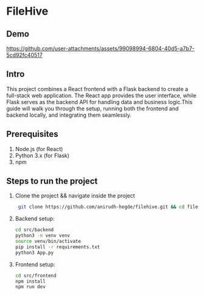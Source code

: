 # FileHive

## Demo
https://github.com/user-attachments/assets/99098994-6804-40d5-a7b7-5cd92fc40517

## Intro
This project combines a React frontend with a Flask backend to create a full-stack web application. The React app provides the user interface, 
while Flask serves as the backend API for handling data and business logic.This guide will walk you through the setup, running both the frontend 
and backend locally, and integrating them seamlessly.

## Prerequisites
1. Node.js (for React)
2. Python 3.x (for Flask)
3. npm

## Steps to run the project
1. Clone the project && navigate inside the project
   ``` bash
    git clone https://github.com/anirudh-hegde/filehive.git && cd filehive
   ```

2. Backend setup:
   ```bash
   cd src/backend
   python3 -m venv venv
   source venv/bin/activate
   pip install -r requirements.txt
   python3 App.py
   ```
   
3. Frontend setup:
   ```bash
   cd src/frontend
   npm install
   npm run dev
   ```
